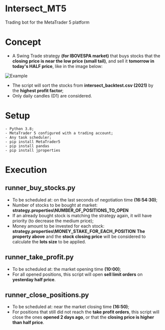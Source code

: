 # Intersect_MT5
Trading bot for the MetaTrader 5 platform

# Concept
- A Swing Trade strategy **(for IBOVESPA market)** that buys stocks that the **closing price is near the low price (small tail)**, and sell it **tomorrow in today's HALF price**, like in the image below:

![Example](https://user-images.githubusercontent.com/7670466/164803205-d46f4ad5-2a21-4632-86b8-2690ff80e027.png)

- The script will sort the stocks from **intersect_backtest.csv (2021)** by the **highest profit factor**;
- Only daily candles (D1) are considered.

# Setup
    - Python 3.8;
    - MetaTrader 5 configured with a trading account;
    - Any task scheduler;
    - pip install MetaTrader5
    - pip install pandas
    - pip install jproperties

# Execution
## runner_buy_stocks.py

- To be scheduled at: on the last seconds of negotiation time **(16:54:30)**;  
- Number of stocks to be bought at market: **strategy.properties\NUMBER_OF_POSITIONS_TO_OPEN** 
- If an already bought stock is matching the strategy again, it will have priority (to decrease the medium price);
- Money amount to be invested for each stock: **strategy.properties\MONEY_STAKE_FOR_EACH_POSITION**
**The property above** and the **stock closing price** will be considered to calculate the **lots size** to be applied.

## runner_take_profit.py

- To be scheduled at: the market opening time **(10:00)**; 
- For all opened positions, this script will open **sell limit orders** on **yesterday half price**.

## runner_close_positions.py

- To be scheduled at: near the market closing time **(16:50)**;
- For positions that still did not reach the **take profit orders**, this script will close the ones **opened 2 days ago**, or that the **closing price is higher than half price**. 